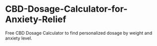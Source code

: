 # CBD-Dosage-Calculator-for-Anxiety-Relief
Free CBD Dosage Calculator to find personalized dosage by weight and anxiety level.
